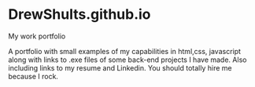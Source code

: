 # DrewShults.github.io
My work portfolio

A portfolio with small examples of my capabilities in html,css, javascript along with links to .exe files of some back-end projects I have made. Also including links to my resume and Linkedin. You should totally hire me because I rock.
